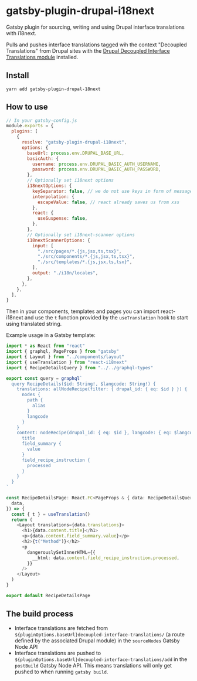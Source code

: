 # gatsby-plugin-drupal-i18next

Gatsby plugin for sourcing, writing and using Drupal interface translations with i18next.

Pulls and pushes interface translations tagged wih the context "Decoupled Translations" from Drupal sites with the
[Drupal Decoupled Interface Translations module](https://www.drupal.org/project/decoupled_interface_translations) installed.

## Install

`yarn add gatsby-plugin-drupal-18next`

## How to use

```javascript
// In your gatsby-config.js
module.exports = {
  plugins: [
    {
      resolve: "gatsby-plugin-drupal-i18next",
      options: {
        baseUrl: process.env.DRUPAL_BASE_URL,
        basicAuth: {
          username: process.env.DRUPAL_BASIC_AUTH_USERNAME,
          password: process.env.DRUPAL_BASIC_AUTH_PASSWORD,
        },
        // Optionally set i18next options
        i18nextOptions: {
          keySeparator: false, // we do not use keys in form of messages.welcome
          interpolation: {
            escapeValue: false, // react already saves us from xss
          },
          react: {
            useSuspense: false,
          },
        },
        // Optionally set i18next-scanner options
        i18nextScannerOptions: {
          input: [
            "./src/pages/*.{js,jsx,ts,tsx}",
            "./src/components/*.{js,jsx,ts,tsx}",
            "./src/templates/*.{js,jsx,ts,tsx}",
          ],
          output: "./i18n/locales",
        },
      },
    },
  ],
}
```

Then in your components, templates and pages you can import react-i18next and use the `t` function provided by the `useTranslation` hook to start using translated string.

Example usage in a Gatsby template:

```typescript jsx
import * as React from "react"
import { graphql, PageProps } from "gatsby"
import { Layout } from "../components/layout"
import { useTranslation } from "react-i18next"
import { RecipeDetailsQuery } from "../../graphql-types"

export const query = graphql`
  query RecipeDetails($id: String!, $langcode: String!) {
    translations: allNodeRecipe(filter: { drupal_id: { eq: $id } }) {
      nodes {
        path {
          alias
        }
        langcode
      }
    }
    content: nodeRecipe(drupal_id: { eq: $id }, langcode: { eq: $langcode }) {
      title
      field_summary {
        value
      }
      field_recipe_instruction {
        processed
      }
    }
  }
`

const RecipeDetailsPage: React.FC<PageProps & { data: RecipeDetailsQuery }> = ({
  data,
}) => {
  const { t } = useTranslation()
  return (
    <Layout translations={data.translations}>
      <h1>{data.content.title}</h1>
      <p>{data.content.field_summary.value}</p>
      <h2>{t("Method")}</h2>
      <p
        dangerouslySetInnerHTML={{
          __html: data.content.field_recipe_instruction.processed,
        }}
      />
    </Layout>
  )
}

export default RecipeDetailsPage

```

## The build process

- Interface translations are fetched from `${pluginOptions.baseUrl}decoupled-interface-translations/` (a route defined by the associated Drupal module) in the `sourceNodes` Gatsby Node API
- Interface translations are pushed to `${pluginOptions.baseUrl}decoupled-interface-translations/add` in the `postBuild` Gatsby Node API. This means translations will only get pushed to when running `gatsby build`.
